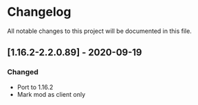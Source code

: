 # Changelog
All notable changes to this project will be documented in this file.

## [1.16.2-2.2.0.89] - 2020-09-19
### Changed
 - Port to 1.16.2
 - Mark mod as client only